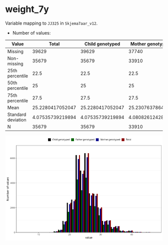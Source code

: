 # weight_7y
Variable mapping to `JJ325` in `Skjema7aar_v12`.
- Number of values:

| Value | Total | Child genotyped | Mother genotyped | Father genotyped |
| ----- | ----- | --------------- | ---------------- | ---------------- |
| Missing | 39629 | 39629 | 37740 | 25680 |
| Non-missing | 35679 | 35679 | 33910 | 24404 |
| 25th percentile | 22.5 | 22.5 | 22.5 | 22.4 |
| 50th percentile | 25 | 25 | 25 | 25 |
| 75th percentile | 27.5 | 27.5 | 27.5 | 27.3 |
| Mean | 25.2280417052047 | 25.2280417052047 | 25.2307637864937 | 25.1669808228159 |
| Standard deviation | 4.07535739219894 | 4.07535739219894 | 4.08082612428821 | 4.03350814226756 |
| N | 35679 | 35679 | 33910 | 24404 |



![](weight_7y_n.png)



